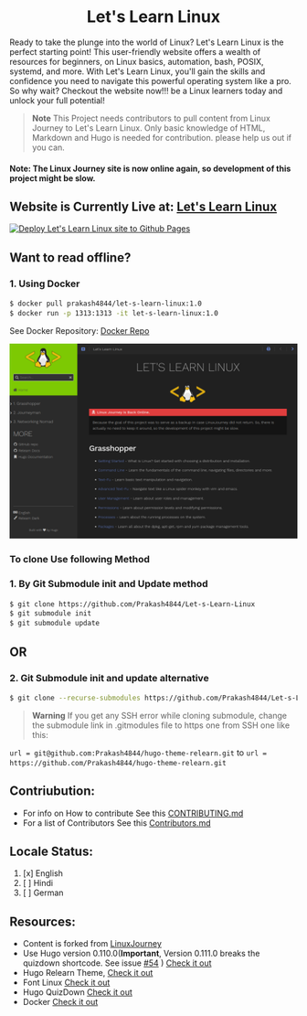 <H1 align="center">Let's Learn Linux</H1>


Ready to take the plunge into the world of Linux? Let's Learn Linux is the perfect starting point! This user-friendly website offers a wealth of resources for beginners, on Linux basics, automation, bash, POSIX, systemd, and more. With Let's Learn Linux, you'll gain the skills and confidence you need to navigate this powerful operating system like a pro. So why wait? Checkout the website now!!! be a Linux learners today and unlock your full potential!


> **Note**
> This Project needs contributors to pull content from Linux Journey to Let's Learn Linux. Only basic knowledge of HTML, Markdown and Hugo is needed for contribution. please help us out if you can.


#### Note: The Linux Journey site is now online again, so development of this project might be slow.


## Website is Currently Live at: [Let's Learn Linux](https://letslearnlinux.tech)

[![Deploy Let's Learn Linux site to Github Pages](https://github.com/Prakash4844/Let-s-Learn-Linux/actions/workflows/hugo.yml/badge.svg?branch=main)](https://github.com/Prakash4844/Let-s-Learn-Linux/actions/workflows/hugo.yml)


## Want to read offline?

### 1. Using Docker 

```bash
$ docker pull prakash4844/let-s-learn-linux:1.0
$ docker run -p 1313:1313 -it let-s-learn-linux:1.0
```

See Docker Repository: [Docker Repo](https://hub.docker.com/repository/docker/prakash4844/let-s-learn-linux/general)

![Site Screenshot](Site-Home.png)
### To clone Use following Method 

### 1. By Git Submodule init and Update method 

```bash
$ git clone https://github.com/Prakash4844/Let-s-Learn-Linux
$ git submodule init
$ git submodule update
```

## OR

### 2. Git Submodule init and update alternative

```bash
$ git clone --recurse-submodules https://github.com/Prakash4844/Let-s-Learn-Linux
```

> **Warning**
> If you get any SSH error while cloning submodule, change the submodule link in .gitmodules file to https one from SSH one like this:

`url = git@github.com:Prakash4844/hugo-theme-relearn.git` to `url = https://github.com/Prakash4844/hugo-theme-relearn.git`


## Contriubution:
- For info on How to contribute See this [CONTRIBUTING.md](https://github.com/Prakash4844/Let-s-Learn-Linux/tree/main/Contribute/Contributing)
- For a list of Contributors See this [Contributors.md](https://github.com/Prakash4844/Let-s-Learn-Linux/tree/main/Contribute/Contributors)

## Locale Status:

1. [x] English
2. [ ] Hindi
3. [ ] German

## Resources:
- Content is forked from [LinuxJourney](https://github.com/cindyq/linuxjourney)
- Use Hugo version 0.110.0(**Important**, Version 0.111.0 breaks the quizdown shortcode. See issue [#54](/../../issues/54) ) [Check it out](https://gohugo.io/)
- Hugo Relearn Theme, [Check it out](https://github.com/McShelby/hugo-theme-relearn)
- Font Linux [Check it out](https://github.com/lkundrak/font-linux)
- Hugo QuizDown [Check it out](https://github.com/bonartm/hugo-quiz)
- Docker [Check it out](https://www.docker.com/)
